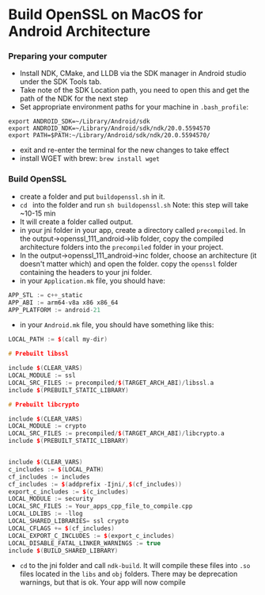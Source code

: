 # Build OpenSSL on MacOS for Android Architecture
### Preparing your computer
- Install NDK, CMake, and LLDB via the SDK manager in Android studio under the SDK Tools tab. 
- Take note of the SDK Location path, you need to open this and get the path of the NDK for the next step 
- Set appropriate environment paths for your machine in `.bash_profile`:
```
export ANDROID_SDK=~/Library/Android/sdk
export ANDROID_NDK=~/Library/Android/sdk/ndk/20.0.5594570
export PATH=$PATH:~/Library/Android/sdk/ndk/20.0.5594570/
```
- exit and re-enter the terminal for the new changes to take effect
- install WGET with brew: `brew install wget`

### Build OpenSSL
- create a folder and put `buildopenssl.sh` in it.
- `cd ` into the folder and run `sh buildopenssl.sh` Note: this step will take ~10-15 min
- It will create a folder called output. 
- in your jni folder in your app, create a directory called `precompiled`. In the output->openssl_111_android->lib folder, copy the compiled architecture folders into the `precompiled` folder in your project. 
- In the output->openssl_111_android->inc folder, choose an architecture (it doesn't matter which) and open the folder. copy the `openssl` folder containing the headers to your jni folder. 
- in your `Application.mk` file, you should have:

```c++
APP_STL := c++_static
APP_ABI := arm64-v8a x86 x86_64
APP_PLATFORM := android-21
```
- in your `Android.mk` file,  you should have something like this:

```c++
LOCAL_PATH := $(call my-dir)

# Prebuilt libssl

include $(CLEAR_VARS)
LOCAL_MODULE := ssl
LOCAL_SRC_FILES := precompiled/$(TARGET_ARCH_ABI)/libssl.a
include $(PREBUILT_STATIC_LIBRARY)

# Prebuilt libcrypto

include $(CLEAR_VARS)
LOCAL_MODULE := crypto
LOCAL_SRC_FILES := precompiled/$(TARGET_ARCH_ABI)/libcrypto.a
include $(PREBUILT_STATIC_LIBRARY)


include $(CLEAR_VARS)
c_includes := $(LOCAL_PATH)
cf_includes := includes
cf_includes := $(addprefix -Ijni/,$(cf_includes))
export_c_includes := $(c_includes)
LOCAL_MODULE := security
LOCAL_SRC_FILES := Your_apps_cpp_file_to_compile.cpp
LOCAL_LDLIBS := -llog
LOCAL_SHARED_LIBRARIES= ssl crypto
LOCAL_CFLAGS += $(cf_includes)
LOCAL_EXPORT_C_INCLUDES := $(export_c_includes)
LOCAL_DISABLE_FATAL_LINKER_WARNINGS := true
include $(BUILD_SHARED_LIBRARY)
```

- `cd` to the jni folder and call `ndk-build`. It will compile these files into `.so` files located in the `libs` and `obj` folders. There may be deprecation warnings, but that is ok. Your app will now compile
